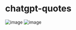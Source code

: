 # chatgpt-quotes
![image](https://user-images.githubusercontent.com/67127399/222971579-97a59158-ed5f-4f5e-b276-5f1d42a7cb01.png)
![image](https://user-images.githubusercontent.com/67127399/222971778-dc028978-c0fb-40f3-8523-740565799f16.png)
